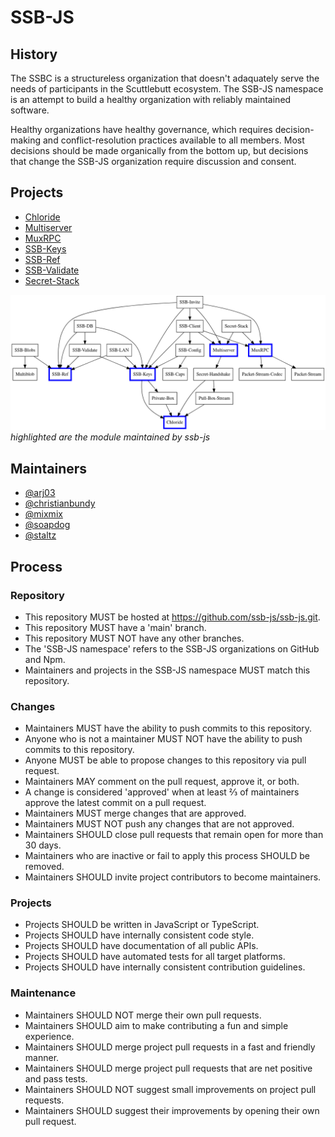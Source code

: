# SSB-JS

## History

The SSBC is a structureless organization that doesn't adaquately serve the needs
of participants in the Scuttlebutt ecosystem. The SSB-JS namespace is an attempt
to build a healthy organization with reliably maintained software.

Healthy organizations have healthy governance, which requires decision-making
and conflict-resolution practices available to all members. Most decisions
should be made organically from the bottom up, but decisions that change the
SSB-JS organization require discussion and consent.

## Projects

- [Chloride](https://github.com/ssb-js/chloride)
- [Multiserver](https://github.com/ssb-js/multiserver)
- [MuxRPC](https://github.com/ssb-js/muxrpc)
- [SSB-Keys](https://github.com/ssb-js/ssb-keys)
- [SSB-Ref](https://github.com/ssb-js/ssb-ref)
- [SSB-Validate](https://github.com/ssb-js/ssb-validate)
- [Secret-Stack](https://github.com/ssb-js/secret-stack)

![](./module-dependencies.png)
_highlighted are the module maintained by ssb-js_

## Maintainers

- [@arj03](https://github.com/arj03)
- [@christianbundy](https://github.com/christianbundy)
- [@mixmix](https://github.com/mixmix)
- [@soapdog](https://github.com/soapdog)
- [@staltz](https://github.com/staltz)

## Process

### Repository

- This repository MUST be hosted at <https://github.com/ssb-js/ssb-js.git>.
- This repository MUST have a 'main' branch.
- This repository MUST NOT have any other branches.
- The 'SSB-JS namespace' refers to the SSB-JS organizations on GitHub and Npm.
- Maintainers and projects in the SSB-JS namespace MUST match this repository.

### Changes

- Maintainers MUST have the ability to push commits to this repository.
- Anyone who is not a maintainer MUST NOT have the ability to push commits to this repository.
- Anyone MUST be able to propose changes to this repository via pull request.
- Maintainers MAY comment on the pull request, approve it, or both.
- A change is considered 'approved' when at least ⅔ of maintainers approve the latest commit on a pull request.
- Maintainers MUST merge changes that are approved.
- Maintainers MUST NOT push any changes that are not approved.
- Maintainers SHOULD close pull requests that remain open for more than 30 days.
- Maintainers who are inactive or fail to apply this process SHOULD be removed.
- Maintainers SHOULD invite project contributors to become maintainers.

### Projects

- Projects SHOULD be written in JavaScript or TypeScript.
- Projects SHOULD have internally consistent code style.
- Projects SHOULD have documentation of all public APIs.
- Projects SHOULD have automated tests for all target platforms.
- Projects SHOULD have internally consistent contribution guidelines.

### Maintenance

- Maintainers SHOULD NOT merge their own pull requests.
- Maintainers SHOULD aim to make contributing a fun and simple experience.
- Maintainers SHOULD merge project pull requests in a fast and friendly manner.
- Maintainers SHOULD merge project pull requests that are net positive and pass tests.
- Maintainers SHOULD NOT suggest small improvements on project pull requests.
- Maintainers SHOULD suggest their improvements by opening their own pull request.
